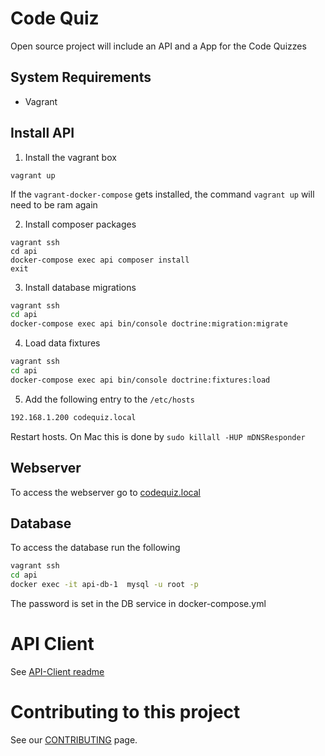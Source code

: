 # Code Quiz
Open source project will include an API and a App for the Code Quizzes

## System Requirements
- Vagrant

## Install API

1. Install the vagrant box
```
vagrant up
```
If the `vagrant-docker-compose` gets installed, the command `vagrant up` will need to be ram again

2. Install composer packages

```
vagrant ssh
cd api
docker-compose exec api composer install
exit
```

3. Install database migrations
```bash
vagrant ssh
cd api
docker-compose exec api bin/console doctrine:migration:migrate
```
4. Load data fixtures
```bash
vagrant ssh
cd api
docker-compose exec api bin/console doctrine:fixtures:load
```
5. Add the following entry to the `/etc/hosts`

```bash
192.168.1.200 codequiz.local
```

Restart hosts.  On Mac this is done by `sudo killall -HUP mDNSResponder`

## Webserver
To access the webserver go to [codequiz.local](http://codequiz.local)

## Database
To access the database run the following
```bash
vagrant ssh
cd api
docker exec -it api-db-1  mysql -u root -p
```
The password is set in the DB service in docker-compose.yml

# API Client

See [API-Client readme](api-client/README.md)

# Contributing to this project
See our [CONTRIBUTING](CONTRIBUTING.md) page.
